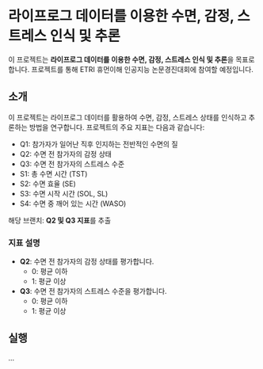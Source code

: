 # 라이프로그 데이터를 이용한 수면, 감정, 스트레스 인식 및 추론

이 프로젝트는 **라이프로그 데이터를 이용한 수면, 감정, 스트레스 인식 및 추론**을 목표로 합니다. 프로젝트를 통해 ETRI 휴먼이해 인공지능 논문경진대회에 참여할 예정입니다.


## 소개

이 프로젝트는 라이프로그 데이터를 활용하여 수면, 감정, 스트레스 상태를 인식하고 추론하는 방법을 연구합니다. 프로젝트의 주요 지표는 다음과 같습니다:

- Q1: 참가자가 일어난 직후 인지하는 전반적인 수면의 질
- Q2: 수면 전 참가자의 감정 상태
- Q3: 수면 전 참가자의 스트레스 수준
- S1: 총 수면 시간 (TST)
- S2: 수면 효율 (SE)
- S3: 수면 시작 시간 (SOL, SL)
- S4: 수면 중 깨어 있는 시간 (WASO)

해당 브랜치: **Q2 및 Q3 지표**를 추출 

### 지표 설명
- **Q2**: 수면 전 참가자의 감정 상태를 평가합니다.
  - 0: 평균 이하
  - 1: 평균 이상
- **Q3**: 수면 전 참가자의 스트레스 수준을 평가합니다.
  - 0: 평균 이하
  - 1: 평균 이상

## 실행
...
